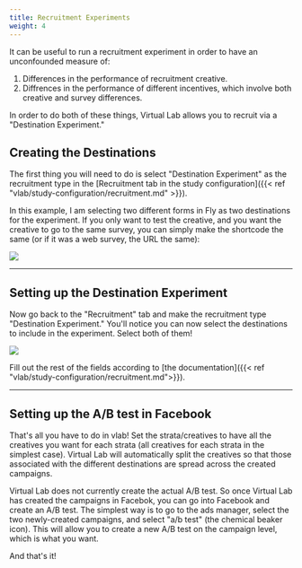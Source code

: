 ```yaml
---
title: Recruitment Experiments
weight: 4
---
```


It can be useful to run a recruitment experiment in order to have an unconfounded measure of:

1. Differences in the performance of recruitment creative.
2. Diffrences in the performance of different incentives, which involve both creative and survey differences.

In order to do both of these things, Virtual Lab allows you to recruit via a "Destination Experiment."

## Creating the Destinations

The first thing you will need to do is select "Destination Experiment" as the recruitment type in the [Recruitment tab in the study configuration]({{< ref "vlab/study-configuration/recruitment.md" >}}).

In this example, I am selecting two different forms in Fly as two destinations for the experiment. If you only want to test the creative, and you want the creative to go to the same survey, you can simply make the shortcode the same (or if it was a web survey, the URL the same):

![](/images/vlab-dest-exp-destinations.png)

---

## Setting up the Destination Experiment

Now go back to the "Recruitment" tab and make the recruitment type "Destination Experiment." You'll notice you can now select the destinations to include in the experiment. Select both of them!

![](/images/vlab-dest-exp-recruitment-step-1.png)

Fill out the rest of the fields according to [the documentation]({{< ref "vlab/study-configuration/recruitment.md">}}).

---

## Setting up the A/B test in Facebook

That's all you have to do in vlab! Set the strata/creatives to have all the creatives you want for each strata (all creatives for each strata in the simplest case). Virtual Lab will automatically split the creatives so that those associated with the different destinations are spread across the created campaigns.

Virtual Lab does not currently create the actual A/B test. So once Virtual Lab has created the campaigns in Facebok, you can go into Facebook and create an A/B test. The simplest way is to go to the ads manager, select the two newly-created campaigns, and select "a/b test" (the chemical beaker icon). This will allow you to create a new A/B test on the campaign level, which is what you want.

And that's it!
